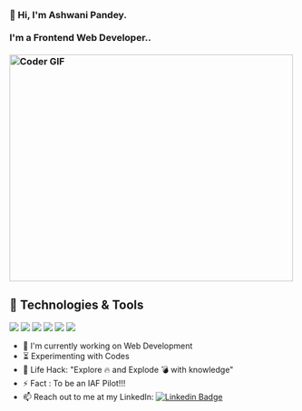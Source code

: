 <h3 align="left">
 <abc>
  <br>👋 Hi, I'm Ashwani Pandey.<br>
  <br> I'm a Frontend Web Developer.. <br>
  <br>
    <img src="https://media.giphy.com/media/SWoSkN6DxTszqIKEqv/giphy.gif" alt="Coder GIF" width="500" height="400">
 </abc>
</h3> 
   
   ## 🔧 Technologies & Tools
![](https://img.shields.io/badge/OS-Windows-brightgreen) ![](https://img.shields.io/badge/Editor-VS%20Code-brightgreen)
![](https://img.shields.io/badge/Web%20Development-%3C%2F%3E-blueviolet) ![](https://img.shields.io/badge/JavaScript-%3C%2F%3E-yellow) ![](https://img.shields.io/badge/Code-C%2B%2B-brightgreen) ![](https://img.shields.io/badge/FrameWork-React%20-yellowgreen)
   
- :telescope: I'm currently working on Web Development
- :hourglass_flowing_sand: Experimenting with Codes
- :dart: Life Hack: "Explore :fire: and Explode :bomb: with knowledge" 
- :zap:  Fact : To be an IAF Pilot!!!
- :mailbox: Reach out to me at my LinkedIn: 
[![Linkedin Badge](https://img.shields.io/badge/-ashwani-blue?style=flat-square&logo=Linkedin&logoColor=white&link=https://www.linkedin.com/in/ashwani)](https://www.linkedin.com/in/ashwani-pandey-b96344197/) 
